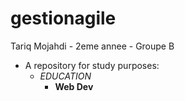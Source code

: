 # gestionagile

Tariq Mojahdi - 2eme annee - Groupe B


- A repository for study purposes:
    - *EDUCATION*
        - **Web Dev**
